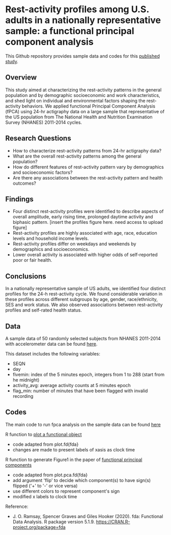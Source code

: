 # Rest-activity profiles among U.S. adults in a nationally representative sample: a functional principal component analysis

This Github repository provides sample data and codes for this [published study](https://link.springer.com/article/10.1186/s12966-022-01274-4#Sec2).

## Overview

This study aimed at characterizing the rest-activity patterns in the general population and by demographic socioeconomic and work characteristics, and shed light on individual and environmental factors shaping the rest-activity behaviors. We applied functional Principal Component Analysis (fPCA) using 24-hr actigraphy data on a large sample that representative of the US population from The National Health and Nutrition Examination Survey (NHANES) 2011-2014 cycles.

## Research Questions

* How to characterize rest-activity patterns from 24-hr actigraphy data?
* What are the overall rest-activity patterns among the general population?
* How do different features of rest-activity pattern vary by demographics and socioeconomic factors?
* Are there any associations between the rest-activity pattern and health outcomes?

## Findings

* Four distinct rest-activity profiles were identified to describe aspects of overall amplitude, early rising time, prolonged daytime activity and biphasic pattern. [insert the profiles figure here. need access to upload figure]
* Rest-activity profiles are highly associated with age, race, education levels and household income levels.
* Rest-activity profiles differ on weekdays and weekends by demographics and socioeconomics.
* Lower overall activity is associated with higher odds of self-reported poor or fair health.

## Conclusions

In a nationally representative sample of US adults, we identified four distinct profiles for the 24-h rest-activity cycle. We found considerable variation in these profiles across different subgroups by age, gender, race/ethnicity, SES and work status. We also observed associations between rest-activity profiles and self-rated health status.

## Data
A sample data of 50 randomly selected subjects from NHANES 2011-2014 with accelerometer data can be found [here](NHANES_sample_data.rds).

This dataset includes the following variables:
- SEQN
- day
- fivemin: index of the 5 minutes epoch, integers from 1 to 288 (start from he midnight)
- activity_avg: average activity counts at 5 minutes epoch
- flag_min: number of minutes that have been flagged with invalid recording

## Codes

The main code to run fpca analysis on the sample data can be found [here](fPCA_analysis.R)

R function to [plot a functional object](plot_fd_new1.R)
- code adapted from plot.fd{fda}
- changes are made to present labels of xasis as clock time

R function to generate Figure1 in the paper of [functional principal components](plot_fpca_new1.R)
- code adapted from plot.pca.fd{fda}
- add argument 'flip' to decide which component(s) to have sign(s) flipped ('+' to '-' or vice versa)
- use different colors to represent component's sign
- modified x labels to clock time

Reference:
- J. O. Ramsay, Spencer Graves and Giles Hooker (2020). fda: Functional Data Analysis. R package version 5.1.9. https://CRAN.R-project.org/package=fda

